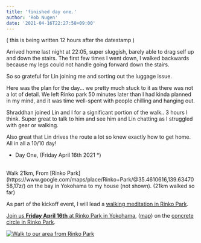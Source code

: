 ```yaml
---
title: 'finished day one.'
author: 'Rob Nugen'
date: '2021-04-16T22:27:58+09:00'
---
```


( this is being written 12 hours after the datestamp )

Arrived home last night at 22:05, super sluggish, barely able to drag self up and down the stairs.  The first few times I went down, I walked backwards because my legs could not handle going forward down the stairs.

So so grateful for Lin joining me and sorting out the luggage issue.

Here was the plan for the day...  we pretty much stuck to it as there was not a lot of detail.  We left Rinko park 50 minutes later than I had kinda planned in my mind, and it was time well-spent with people chilling and hanging out.

Shraddhan joined Lin and I for a significant portion of the walk..  3 hours I think.  Super great to talk to him and see him and Lin chatting as I struggled with gear or walking.

Also great that Lin drives the route a lot so knew exactly how to get home.  All in all a 10/10 day!

<div class="walk-segment">

* Day <span class="day_source">One</span>,
(<span class="day_date">Friday April 16th 2021</span> *)
<br>
Walk <span class="km_source">21</span>km,
From [Rinko Park](https://www.google.com/maps/place/Rinko+Park/@35.4610616,139.6347058,17z/) on the bay in Yokohama
to my house (not shown).
(<span class="km_total">21</span>km walked so far)

As part of the kickoff event,
I will lead a [walking meditation in Rinko Park](/events/2021/04/16coast-to-coast-kickoff-walking-to-niigata/).

[Join us **Friday April 16th** at
Rinko Park
in Yokohama](/events/2021/04/16coast-to-coast-kickoff-walking-to-niigata/),
([map](https://www.google.com/maps/place/Rinko+Park/@35.4610616,139.6347058,17z/))
on the [concrete circle in Rinko Park](https://goo.gl/maps/WAjBxaoAmmv5yyo18).

[![Walk to our area from Rinko Park](//b.robnugen.com/quests/walk-to-niigata/2021/route_plans/thumbs/2021_mar_07_rinko_park_to_our_area.png)](https://goo.gl/maps/QzxDHh2J1gwe6p1u9)

</div>
